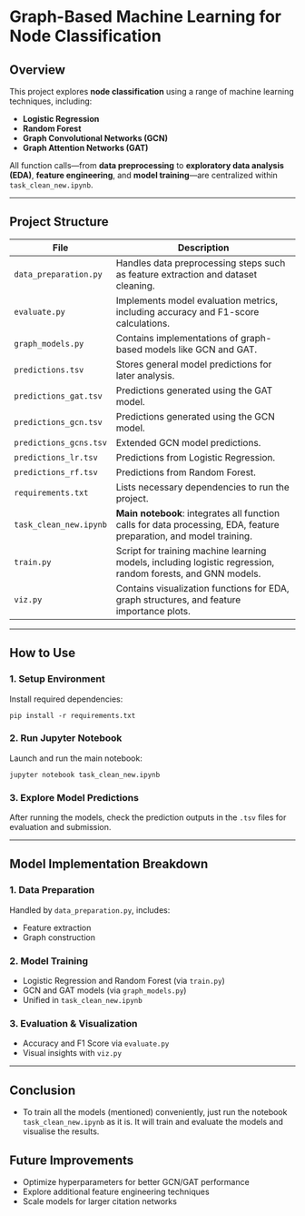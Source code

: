 # **Graph-Based Machine Learning for Node Classification**

## Overview
This project explores **node classification** using a range of machine learning techniques, including:
- **Logistic Regression**
- **Random Forest**
- **Graph Convolutional Networks (GCN)**
- **Graph Attention Networks (GAT)**

All function calls—from **data preprocessing** to **exploratory data analysis (EDA)**, **feature engineering**, and **model training**—are centralized within `task_clean_new.ipynb`.

---

## Project Structure

| File                    | Description                                                                 |
|-------------------------|-----------------------------------------------------------------------------|
| `data_preparation.py`   | Handles data preprocessing steps such as feature extraction and dataset cleaning. |
| `evaluate.py`           | Implements model evaluation metrics, including accuracy and F1-score calculations. |
| `graph_models.py`       | Contains implementations of graph-based models like GCN and GAT.           |
| `predictions.tsv`       | Stores general model predictions for later analysis.                        |
| `predictions_gat.tsv`   | Predictions generated using the GAT model.                                  |
| `predictions_gcn.tsv`   | Predictions generated using the GCN model.                                  |
| `predictions_gcns.tsv`  | Extended GCN model predictions.                        |
| `predictions_lr.tsv`    | Predictions from Logistic Regression.                                       |
| `predictions_rf.tsv`    | Predictions from Random Forest.                                             |
| `requirements.txt`      | Lists necessary dependencies to run the project.                            |
| `task_clean_new.ipynb`  | **Main notebook**: integrates all function calls for data processing, EDA, feature preparation, and model training. |
| `train.py`              | Script for training machine learning models, including logistic regression, random forests, and GNN models. |
| `viz.py`                | Contains visualization functions for EDA, graph structures, and feature importance plots. |

---

## How to Use

### **1. Setup Environment**
Install required dependencies:
```
pip install -r requirements.txt
```

### **2. Run Jupyter Notebook**
Launch and run the main notebook:

```
jupyter notebook task_clean_new.ipynb
```
### **3. Explore Model Predictions**
After running the models, check the prediction outputs in the `.tsv` files for evaluation and submission.

---

## Model Implementation Breakdown

### **1. Data Preparation**
Handled by `data_preparation.py`, includes:
- Feature extraction
- Graph construction  

### **2. Model Training**
- Logistic Regression and Random Forest (via `train.py`)  
- GCN and GAT models (via `graph_models.py`)  
- Unified in `task_clean_new.ipynb`

### **3. Evaluation & Visualization**
- Accuracy and F1 Score via `evaluate.py`  
- Visual insights with `viz.py`

---
## Conclusion
- To train all the models (mentioned) conveniently, just run the notebook `task_clean_new.ipynb` as it is. It will train and evaluate the models and visualise the results.

## Future Improvements
- Optimize hyperparameters for better GCN/GAT performance  
- Explore additional feature engineering techniques  
- Scale models for larger citation networks
